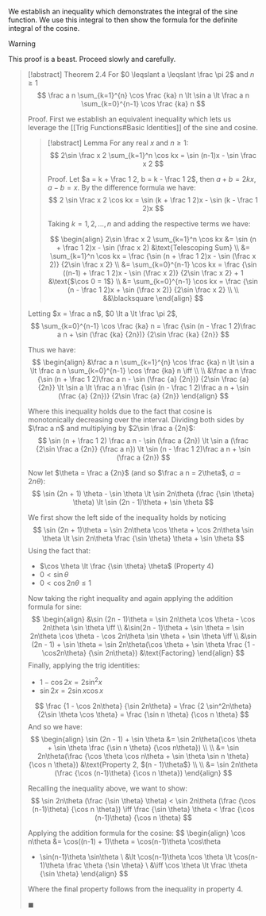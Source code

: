 We establish an inequality which demonstrates the integral of the sine function. We use this integral to then show the formula for the definite integral of the cosine.

> [!warning]
> This proof is a beast. Proceed slowly and carefully.

> [!abstract] Theorem 2.4
> For $0 \leqslant a \leqslant \frac \pi 2$ and $n \geqslant 1$
> $$
> \frac a n \sum_{k=1}^{n} \cos \frac {ka} n \lt
> \sin a \lt
> \frac a n \sum_{k=0}^{n-1} \cos \frac {ka} n
> $$
> 
> Proof.
> First we establish an equivalent inequality which lets us leverage the [[Trig Functions#Basic Identities]] of the sine and cosine.
> 
>> [!abstract] Lemma
>> For any real $x$ and $n \geqslant 1$:
>> $$
>> 2\sin \frac x 2 \sum_{k=1}^n \cos kx = \sin (n-1)x - \sin \frac x 2
>> $$
>> 
>> Proof.
>> Let $a = k + \frac 1 2, b = k - \frac 1 2$, then $a + b = 2kx, a - b = x$. By the difference formula we have:
>> $$
>> 2 \sin \frac x 2 \cos kx = \sin (k + \frac 1 2)x - \sin (k - \frac 1 2)x
>> $$
>> 
>> Taking $k = 1, 2, \dots, n$ and adding the respective terms we have:
>> 
>> $$
>> \begin{align}
>> 2\sin \frac x 2 \sum_{k=1}^n \cos kx &= \sin (n + \frac 1 2)x - \sin (\frac x 2) &\text{Telescoping Sum} \\
>> &= \sum_{k=1}^n \cos kx = \frac {\sin (n + \frac 1 2)x - \sin (\frac x 2)} {2\sin \frac x 2} \\
>> &= \sum_{k=0}^{n-1} \cos kx = \frac {\sin ((n-1) + \frac 1 2)x - \sin (\frac x 2)} {2\sin \frac x 2} + 1 &\text{$\cos 0 = 1$} \\
>> &= \sum_{k=0}^{n-1} \cos kx = \frac {\sin (n - \frac 1 2)x + \sin (\frac x 2)} {2\sin \frac x 2} \\ \\
>> &&\blacksquare
>> \end{align}
>> $$ 
> 
> Letting $x = \frac a n$, $0 \lt a \lt \frac \pi 2$,
> $$
> \sum_{k=0}^{n-1} \cos \frac {ka} n = \frac {\sin (n - \frac 1 2)\frac a n + \sin (\frac {ka} {2n})} {2\sin \frac {ka} {2n}}
> $$
> 
> Thus we have:
> $$
> \begin{align}
> &\frac a n \sum_{k=1}^{n} \cos \frac {ka} n \lt
> \sin a \lt
> \frac a n \sum_{k=0}^{n-1} \cos \frac {ka} n  \iff \\ \\
> &\frac a n \frac {\sin (n + \frac 1 2)\frac a n - \sin (\frac {a} {2n})} {2\sin \frac {a} {2n}} \lt
> \sin a \lt
> \frac a n \frac {\sin (n - \frac 1 2)\frac a n + \sin (\frac {a} {2n})} {2\sin \frac {a} {2n}}
> \end{align}
> $$
> 
> Where this inequality holds due to the fact that cosine is monotonically decreasing over the interval. Dividing both sides by $\frac a n$ and multiplying by $2\sin \frac a {2n}$:
> $$
> \sin (n + \frac 1 2) \frac a n - \sin (\frac a {2n}) \lt
> \sin a (\frac {2\sin \frac a {2n}} {\frac a n}) \lt
> \sin (n - \frac 1 2)\frac a n + \sin (\frac a {2n})
> $$
> 
> Now let $\theta = \frac a {2n}$ (and so $\frac a n = 2\theta$, $a = 2n \theta$):
> $$
> \sin (2n + 1) \theta - \sin \theta \lt
> \sin 2n\theta (\frac {\sin \theta} \theta) \lt
> \sin (2n - 1)\theta + \sin \theta
> $$
> 
> We first show the left side of the inequality holds by noticing
> $$
> \sin (2n + 1)\theta = \sin 2n\theta \cos \theta + \cos 2n\theta \sin \theta \lt \sin 2n\theta \frac {\sin \theta} \theta + \sin \theta
> $$
> Using the fact that:
> - $\cos \theta \lt \frac {\sin \theta} \theta$ (Property 4)
> - $0 < \sin \theta$
> - $0 \lt \cos 2n\theta \leqslant 1$
> 
> Now taking the right inequality and again applying the addition formula for sine:
> $$
> \begin{align}
> &\sin (2n - 1)\theta = \sin 2n\theta \cos \theta - \cos 2n\theta \sin \theta \iff \\
> &\sin(2n - 1)\theta + \sin \theta = \sin 2n\theta \cos \theta - \cos 2n\theta \sin \theta + \sin \theta \iff \\
> &\sin (2n - 1) + \sin \theta = \sin 2n\theta(\cos \theta + \sin \theta \frac {1 - \cos2n\theta} {\sin 2n\theta}) &\text{Factoring} 
> \end{align}
> $$
> Finally, applying the trig identities:
> - $1 -\cos 2x = 2\sin^2 x$
> - $\sin 2x = 2\sin x \cos x$
>
> $$
> \frac {1 - \cos 2n\theta} {\sin 2n\theta} = \frac {2 \sin^2n\theta} {2\sin \theta \cos \theta} = \frac {\sin n \theta} {\cos n \theta}
> $$
> And so we have:
> $$
> \begin{align}
> \sin (2n - 1) + \sin \theta &= \sin 2n\theta(\cos \theta + \sin \theta \frac {\sin n \theta} {\cos n\theta}) \\ \\
> &= \sin 2n\theta(\frac {\cos \theta \cos n\theta + \sin \theta \sin n \theta} {\cos n \theta}) &\text{Property 2, $(n - 1)\theta$} \\ \\
> &= \sin 2n\theta (\frac {\cos (n-1)\theta} {\cos n \theta})
> \end{align}
> $$
> 
> Recalling the inequality above, we want to show:
> $$
> \sin 2n\theta (\frac {\sin \theta} \theta) < \sin 2n\theta (\frac {\cos (n-1)\theta} {\cos n \theta}) \iff \frac {\sin \theta} \theta < \frac {\cos (n-1)\theta} {\cos n \theta}
> $$
> 
> Applying the addition formula for the cosine: 
> $$
> \begin{align}
> \cos n\theta &= \cos((n-1) + 1)\theta = \cos(n-1)\theta \cos\theta 
> - \sin(n-1)\theta \sin\theta  \\
> &\lt \cos(n-1)\theta \cos \theta \lt
> \cos(n-1)\theta \frac \theta {\sin \theta} \\
> &\iff \cos \theta \lt \frac \theta {\sin \theta}
> \end{align}
> $$
> 
> Where the final property follows from the inequality in property 4.
> 
> $\blacksquare$